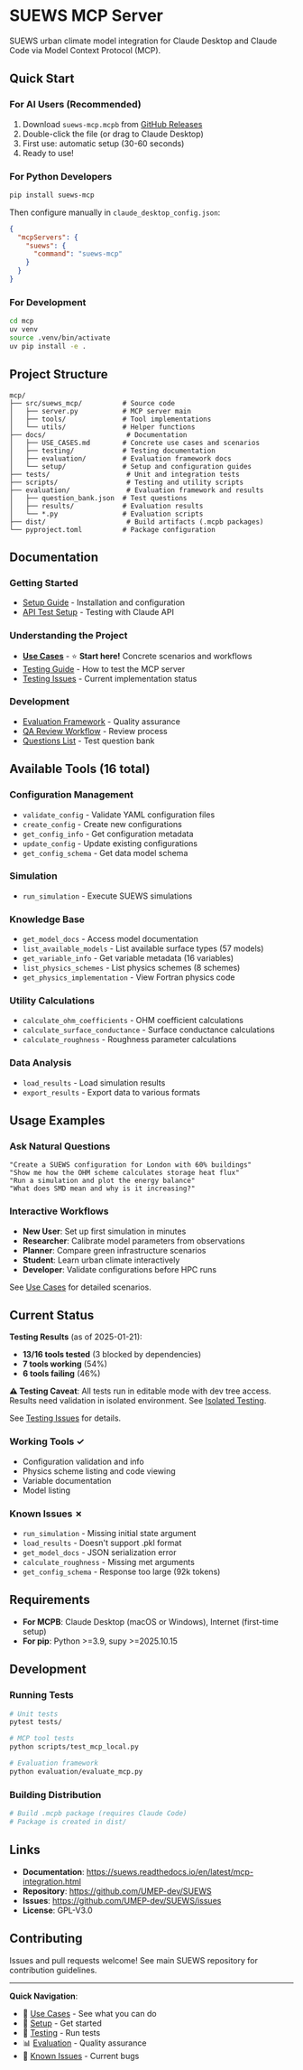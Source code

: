 # SUEWS MCP Server

SUEWS urban climate model integration for Claude Desktop and Claude Code via Model Context Protocol (MCP).

## Quick Start

### For AI Users (Recommended)

1. Download `suews-mcp.mcpb` from [GitHub Releases](https://github.com/UMEP-dev/SUEWS/releases)
2. Double-click the file (or drag to Claude Desktop)
3. First use: automatic setup (30-60 seconds)
4. Ready to use!

### For Python Developers

```bash
pip install suews-mcp
```

Then configure manually in `claude_desktop_config.json`:

```json
{
  "mcpServers": {
    "suews": {
      "command": "suews-mcp"
    }
  }
}
```

### For Development

```bash
cd mcp
uv venv
source .venv/bin/activate
uv pip install -e .
```

## Project Structure

```
mcp/
├── src/suews_mcp/          # Source code
│   ├── server.py           # MCP server main
│   ├── tools/              # Tool implementations
│   └── utils/              # Helper functions
├── docs/                    # Documentation
│   ├── USE_CASES.md        # Concrete use cases and scenarios
│   ├── testing/            # Testing documentation
│   ├── evaluation/         # Evaluation framework docs
│   └── setup/              # Setup and configuration guides
├── tests/                   # Unit and integration tests
├── scripts/                 # Testing and utility scripts
├── evaluation/              # Evaluation framework and results
│   ├── question_bank.json  # Test questions
│   ├── results/            # Evaluation results
│   └── *.py                # Evaluation scripts
├── dist/                    # Build artifacts (.mcpb packages)
└── pyproject.toml          # Package configuration
```

## Documentation

### Getting Started
- [Setup Guide](docs/setup/SETUP.md) - Installation and configuration
- [API Test Setup](docs/setup/API_TEST_SETUP.md) - Testing with Claude API

### Understanding the Project
- **[Use Cases](docs/USE_CASES.md)** - ⭐ **Start here!** Concrete scenarios and workflows
- [Testing Guide](docs/testing/TESTING.md) - How to test the MCP server
- [Testing Issues](docs/testing/MCP_TESTING_ISSUES.md) - Current implementation status

### Development
- [Evaluation Framework](docs/evaluation/EVALUATION_FRAMEWORK.md) - Quality assurance
- [QA Review Workflow](docs/evaluation/QA_REVIEW_WORKFLOW.md) - Review process
- [Questions List](docs/evaluation/QUESTIONS_LIST.md) - Test question bank

## Available Tools (16 total)

### Configuration Management
- `validate_config` - Validate YAML configuration files
- `create_config` - Create new configurations
- `get_config_info` - Get configuration metadata
- `update_config` - Update existing configurations
- `get_config_schema` - Get data model schema

### Simulation
- `run_simulation` - Execute SUEWS simulations

### Knowledge Base
- `get_model_docs` - Access model documentation
- `list_available_models` - List available surface types (57 models)
- `get_variable_info` - Get variable metadata (16 variables)
- `list_physics_schemes` - List physics schemes (8 schemes)
- `get_physics_implementation` - View Fortran physics code

### Utility Calculations
- `calculate_ohm_coefficients` - OHM coefficient calculations
- `calculate_surface_conductance` - Surface conductance calculations
- `calculate_roughness` - Roughness parameter calculations

### Data Analysis
- `load_results` - Load simulation results
- `export_results` - Export data to various formats

## Usage Examples

### Ask Natural Questions

```
"Create a SUEWS configuration for London with 60% buildings"
"Show me how the OHM scheme calculates storage heat flux"
"Run a simulation and plot the energy balance"
"What does SMD mean and why is it increasing?"
```

### Interactive Workflows

- **New User**: Set up first simulation in minutes
- **Researcher**: Calibrate model parameters from observations
- **Planner**: Compare green infrastructure scenarios
- **Student**: Learn urban climate interactively
- **Developer**: Validate configurations before HPC runs

See [Use Cases](docs/USE_CASES.md) for detailed scenarios.

## Current Status

**Testing Results** (as of 2025-01-21):
- **13/16 tools tested** (3 blocked by dependencies)
- **7 tools working** (54%)
- **6 tools failing** (46%)

**⚠️ Testing Caveat**: All tests run in editable mode with dev tree access. Results need validation in isolated environment. See [Isolated Testing](docs/testing/ISOLATED_TESTING.md).

See [Testing Issues](docs/testing/MCP_TESTING_ISSUES.md) for details.

### Working Tools ✓
- Configuration validation and info
- Physics scheme listing and code viewing
- Variable documentation
- Model listing

### Known Issues ✗
- `run_simulation` - Missing initial state argument
- `load_results` - Doesn't support .pkl format
- `get_model_docs` - JSON serialization error
- `calculate_roughness` - Missing met arguments
- `get_config_schema` - Response too large (92k tokens)

## Requirements

- **For MCPB**: Claude Desktop (macOS or Windows), Internet (first-time setup)
- **For pip**: Python >=3.9, supy >=2025.10.15

## Development

### Running Tests

```bash
# Unit tests
pytest tests/

# MCP tool tests
python scripts/test_mcp_local.py

# Evaluation framework
python evaluation/evaluate_mcp.py
```

### Building Distribution

```bash
# Build .mcpb package (requires Claude Code)
# Package is created in dist/
```

## Links

- **Documentation**: https://suews.readthedocs.io/en/latest/mcp-integration.html
- **Repository**: https://github.com/UMEP-dev/SUEWS
- **Issues**: https://github.com/UMEP-dev/SUEWS/issues
- **License**: GPL-V3.0

## Contributing

Issues and pull requests welcome! See main SUEWS repository for contribution guidelines.

---

**Quick Navigation**:
- 🚀 [Use Cases](docs/USE_CASES.md) - See what you can do
- 🔧 [Setup](docs/setup/SETUP.md) - Get started
- 🧪 [Testing](docs/testing/TESTING.md) - Run tests
- 📊 [Evaluation](docs/evaluation/EVALUATION_FRAMEWORK.md) - Quality assurance
- 🐛 [Known Issues](docs/testing/MCP_TESTING_ISSUES.md) - Current bugs
